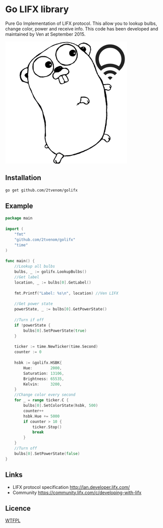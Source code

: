# Go LIFX library

Pure Go Implementation of LIFX protocol. This allow you to lookup bulbs, change color, power and receive info. This code has been developed and maintained by Ven at September 2015.

![gopher](https://github.com/2tvenom/golifx/raw/master/gopher.png)

## Installation

```bash
go get github.com/2tvenom/golifx
```

## Example
```go
package main

import (
	"fmt"
	"github.com/2tvenom/golifx"
	"time"
)

func main() {
	//Lookup all bulbs
	bulbs, _ := golifx.LookupBulbs()
	//Get label
	location, _ := bulbs[0].GetLabel()

	fmt.Printf("Label: %s\n", location) //Ven LIFX

	//Get power state
	powerState, _ := bulbs[0].GetPowerState()

	//Turn if off
	if !powerState {
		bulbs[0].SetPowerState(true)
	}

	ticker := time.NewTicker(time.Second)
	counter := 0

	hsbk := &golifx.HSBK{
		Hue:        2000,
		Saturation: 13106,
		Brightness: 65535,
		Kelvin:     3200,
	}
	//Change color every second
	for _ = range ticker.C {
		bulbs[0].SetColorState(hsbk, 500)
		counter++
		hsbk.Hue += 5000
		if counter > 10 {
			ticker.Stop()
			break
		}
	}
	//Turn off
	bulbs[0].SetPowerState(false)
}


```
## Links
 - LIFX protocol specification http://lan.developer.lifx.com/
 - Community https://community.lifx.com/c/developing-with-lifx

## Licence
[WTFPL](http://www.wtfpl.net/)